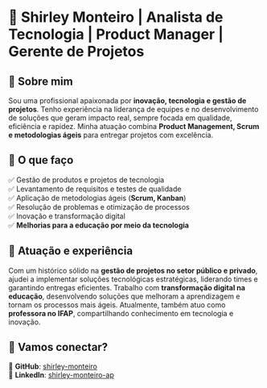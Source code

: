 # 🚀 Shirley Monteiro | Analista de Tecnologia | Product Manager | Gerente de Projetos

## 🔹 Sobre mim  
Sou uma profissional apaixonada por **inovação, tecnologia e gestão de projetos**. Tenho experiência na liderança de equipes e no desenvolvimento de soluções que geram impacto real, sempre focada em qualidade, eficiência e rapidez. Minha atuação combina **Product Management, Scrum e metodologias ágeis** para entregar projetos com excelência.

## 🔹 O que faço  
✅ Gestão de produtos e projetos de tecnologia  
✅ Levantamento de requisitos e testes de qualidade  
✅ Aplicação de metodologias ágeis (**Scrum, Kanban**)  
✅ Resolução de problemas e otimização de processos  
✅ Inovação e transformação digital  
✅ **Melhorias para a educação por meio da tecnologia**  

## 🔹 Atuação e experiência  
Com um histórico sólido na **gestão de projetos no setor público e privado**, ajudei a implementar soluções tecnológicas estratégicas, liderando times e garantindo entregas eficientes. Trabalho com **transformação digital na educação**, desenvolvendo soluções que melhoram a aprendizagem e tornam os processos mais ágeis. Atualmente, também atuo como **professora no IFAP**, compartilhando conhecimento em tecnologia e inovação.

## 🔹 Vamos conectar?  
📌 **GitHub**: [shirley-monteiro](https://github.com/shirley-monteiro)  
📌 **LinkedIn**: [shirley-monteiro-ap](https://www.linkedin.com/in/shirley-monteiro-ap/)  
